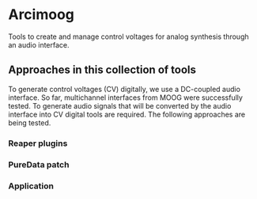 # Arcimoog

Tools to create and manage control voltages for analog synthesis through an audio interface.


## Approaches in this collection of tools
To generate control voltages (CV) digitally, we use a DC-coupled audio interface. So far, multichannel interfaces from MOOG were successfully tested. To generate audio signals that will be converted by the audio interface into CV digital tools are required. The following approaches are being tested.

### Reaper plugins
### PureData patch
### Application
